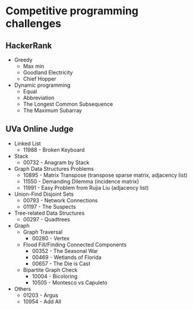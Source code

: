 # Competitive programming challenges 
## HackerRank
* Greedy
  * Max min
  * Goodland Electricity
  * Chief Hopper
* Dynamic programming  
  * Equal
  * Abbreviation
  * The Longest Common Subsequence
  * The Maximum Subarray


## UVa Online Judge
* Linked List
  * 11988 - Broken Keyboard
* Stack
  * 00732 - Anagram by Stack
* Graph Data Structures Problems
  * 10895 - Matrix Transpose (transpose sparse matrix, adjacency list)
  * 11550 - Demanding Dilemma (incidence matrix)
  * 11991 - Easy Problem from Rujia Liu (adjacency list)
* Union-Find Disjoint Sets
  * 00793 - Network Connections
  * 01197 - The Suspects
* Tree-related Data Structures
  * 00297 - Quadtrees
* Graph
  * Graph Traversal
    * 00280 - Vertex
  * Flood Fill/Finding Connected Components
    * 00352 - The Seasonal War
    * 00469 - Wetlands of Florida
    * 00657 - The Die is Cast
  * Bipartite Graph Check
    * 10004 - Bicoloring
    * 10505 - Montesco vs Capuleto
* Others
  * 01203 - Argus
  * 10954 - Add All
